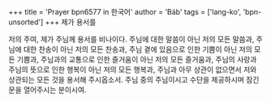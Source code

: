 +++
title = 'Prayer bpn6577 in 한국어'
author = 'Báb'
tags = ['lang-ko', 'bpn-unsorted']
+++
제가 용서를

저의 주여, 제가 주님께 용서를 비나이다. 주님에 대한 말씀이 아닌 저의 모든 말씀과, 주님에 대한 찬송이 아닌 저의 모든 찬송과, 주님 곁에 있음으로 인한 기쁨이 아닌 저의 모든 기쁨과, 주님과의 교통으로 인한 즐거움이 아닌 저의 모든 즐거움과, 주님의 사랑과 주님의 뜻으로 인한 행복이 아닌 저의 모든 행복과, 주님과 아무 상관이 없으면서 저와 상관되는 모든 것을 용서해 주시옵소서. 주님 중의 주님이시고 수단을 제공하시며 잠긴 문을 열어주시는 분이시여.
